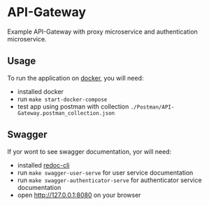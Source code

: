 # API-Gateway

Example API-Gateway with proxy microservice and authentication microservice.

## Usage

To run the application on [docker](https://www.docker.com/), you will need:
- installed docker
- run ```make start-docker-compose```
- test app using postman with collection ```./Postman/API-Gateway.postman_collection.json```


## Swagger
If yor wont to see swagger documentation, yor will need:
- installed [redoc-cli](https://redocly.com/docs/redoc/deployment/cli/)
- run ```make swagger-user-serve``` for user service documentation
- run ```make swagger-authenticator-serve``` for authenticator service documentation
- open http://127.0.0.1:8080 on your browser
